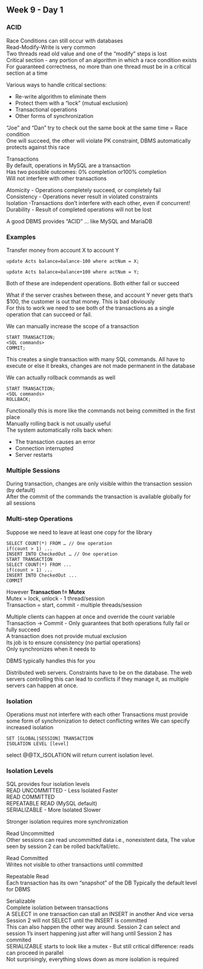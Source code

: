 ## Week 9 - Day 1
### ACID
Race Conditions can still occur with databases  
Read-Modify-Write is very common  
Two threads read old value and one of the “modify” steps is lost  
Critical section - any portion of an algorithm in which a race condition exists  
For guaranteed correctness, no more than one thread must be in a critical section at a time

Various ways to handle critical sections:

* Re-write algorithm to eliminate them
* Protect them with a “lock” (mutual exclusion)
* Transactional operations
* Other forms of synchronization

“Joe” and “Dan” try to check out the same book at the same time = Race condition  
One will succeed, the other will violate PK constraint, DBMS  automatically protects against this race

Transactions  
By default, operations in MySQL are a transaction  
Has two possible outcomes: 0% completion or100% completion  
Will not interfere with other transactions

Atomicity - Operations completely succeed, or completely fail  
Consistency - Operations never result in violated constraints  
Isolation -Transactions don’t interfere with each other, even if concurrent!  
Durability - Result of completed operations will not be lost

A good DBMS provides “ACID” ... like MySQL and MariaDB

### Examples
Transfer money from account X to account Y

```
update Acts balance=balance-100 where actNum = X;

update Acts balance=balance+100 where actNum = Y;
```

Both of these are independent operations. Both either fail or succeed

What if the server crashes between these, and account Y never gets that’s $100, the customer is out that money. This is bad obviously   
For this to work we need to see both of the transactions as a single operation that can succeed or fail. 

We can manually increase the scope of a transaction

```
START TRANSACTION; 
<SQL commands> 
COMMIT;
```

This creates a single transaction with many SQL commands. All have to execute or else it breaks, changes are not made permanent in the database

We can actually rollback commands as well

```
START TRANSACTION; 
<SQL commands> 
ROLLBACK;
```

Functionally this is more like the commands not being committed in the first place  
Manually rolling back is not usually useful  
The system automatically rolls back when:

* The transaction causes an error
* Connection interrupted
* Server restarts

### Multiple Sessions
During transaction, changes are only visible within the transaction session (by default)  
After the commit of the commands the transaction is available globally for all sessions

### Multi-step Operations
Suppose we need to leave at least one copy for the library

```
SELECT COUNT(*) FROM … // One operation
if(count > 1) ...
INSERT INTO CheckedOut … // One operation
START TRANSACTION
SELECT COUNT(*) FROM ...
if(count > 1) ...
INSERT INTO CheckedOut ...
COMMIT
```

However **Transaction != Mutex**  
Mutex = lock, unlock - 1 thread/session  
Transaction = start, commit - multiple threads/session

Multiple clients can happen at once and override the count variable
Transaction -> Commit - Only guarantees that both operations fully fail or fully succeed  
A transaction does not provide mutual exclusion  
Its job is to ensure consistency (no partial operations)  
Only synchronizes when it needs to

DBMS typically handles this for you

Distributed web servers. Constraints have to be on the database. The web servers controlling this can lead to conflicts if they manage it, as multiple servers can happen at once. 

### Isolation
Operations must not interfere with each other Transactions must provide some form of synchronization to detect conflicting writes
We can specify increased isolation

```
SET [GLOBAL|SESSION] TRANSACTION
ISOLATION LEVEL [level]
```

select @@TX_ISOLATION will return current isolation level.

### Isolation Levels
SQL provides four isolation levels  
READ UNCOMMITTED - Less Isolated Faster  
READ COMMITTED  
REPEATABLE READ (MySQL default)  
SERIALIZABLE - More Isolated Slower

Stronger isolation requires more synchronization

Read Uncommitted  
Other sessions can read uncommitted data i.e., nonexistent data, The value seen by session 2 can be rolled back/fail/etc. 

Read Committed  
Writes not visible to other transactions until committed

Repeatable Read  
Each transaction has its own “snapshot” of the DB
Typically the default level for DBMS

Serializable  
Complete isolation between transactions  
A SELECT in one transaction can stall an INSERT in another And vice versa  
Session 2 will not SELECT until the INSERT is committed  
This can also happen the other way around. Session 2 can select and session 1’s insert happening just after will hang until Session 2 has commited  
SERIALIZABLE starts to look like a mutex - But still critical difference: reads can proceed in parallel  
Not surprisingly, everything slows down as more isolation is required